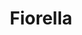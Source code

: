 ---
address: Burgsteeg 5
title: Fiorella
city: Leiden
zip: 2312 JR
country: Netherlands
lat: 52.158193
lng: 4.492772
phone: 071 5134314
email: fiorellamode@planet.nl
url: 
---
